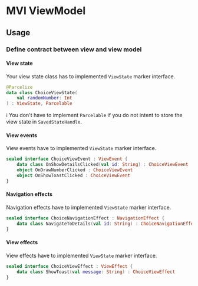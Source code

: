 # MVI ViewModel

## Usage

### Define contract between view and view model

#### View state
Your view state class has to implemented `ViewState` marker interface.
```kotlin
@Parcelize
data class ChoiceViewState(
    val randomNumber: Int
) : ViewState, Parcelable
```
ℹ You don't have to implement `Parcelable` if you do not intent to store the view state in `SavedStateHandle`.

#### View events
View events have to implemented `ViewState` marker interface.
```kotlin
sealed interface ChoiceViewEvent : ViewEvent {
    data class OnShowDetailsClicked(val id: String) : ChoiceViewEvent
    object OnDrawNumberClicked : ChoiceViewEvent
    object OnShowToastClicked : ChoiceViewEvent
}
```

#### Navigation effects
Navigation effects have to implemented `ViewState` marker interface.
```kotlin
sealed interface ChoiceNavigationEffect : NavigationEffect {
    data class NavigateToDetails(val id: String) : ChoiceNavigationEffect
}
```

#### View effects
View effects have to implemented `ViewState` marker interface.
```kotlin
sealed interface ChoiceViewEffect : ViewEffect {
    data class ShowToast(val message: String) : ChoiceViewEffect
}
```

